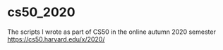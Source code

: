 # cs50_2020
The scripts I wrote as part of CS50 in the online autumn 2020 semester
https://cs50.harvard.edu/x/2020/
